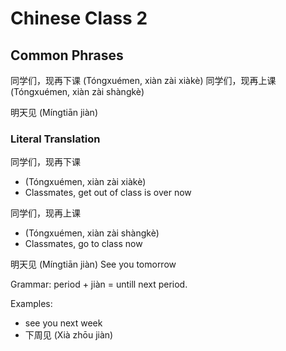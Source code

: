 # Chinese Class 2

## Common Phrases
同学们，现再下课
(Tóngxuémen, xiàn zài xiàkè)
同学们，现再上课
(Tóngxuémen, xiàn zài shàngkè)

明天见
(Míngtiān jiàn)
### Literal Translation

同学们，现再下课
- (Tóngxuémen, xiàn zài xiàkè)
- Classmates, get out of class is over now

同学们，现再上课
- (Tóngxuémen, xiàn zài shàngkè)
- Classmates, go to class now

明天见
(Míngtiān jiàn)
See you tomorrow

Grammar: period + jiàn = untill next period.

Examples:

- see you next week
- 下周见 (Xià zhōu jiàn)

